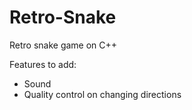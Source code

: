 # Retro-Snake
Retro snake game on C++

Features to add:
- Sound
- Quality control on changing directions

  
